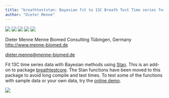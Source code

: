 ```yaml
---
title: "breathteststan: Bayesian fit to 13C Breath Test Time series for gastric emptying"
author: "Dieter Menne"
---
```



[![](https://gitlab.com/dmenne/breathteststan/badges/master/build.svg)](https://gitlab.com/dmenne/breathteststan)
[![](https://travis-ci.org/dmenne/breathteststan.svg?branch=master)](https://travis-ci.org/dmenne/breathteststan)
[![](https://coveralls.io/repos/github/dmenne/breathteststan/badge.svg?branch=master)](https://coveralls.io/repos/github/dmenne/breathteststan)
[![](https://cranlogs.r-pkg.org/badges/grand-total/breathteststan)](https://cran.r-project.org/web/packages/breathteststan)
[![](http://www.r-pkg.org/badges/last-release/breathteststan)](https://cran.r-project.org/web/packages/breathteststan)


Dieter Menne
Menne Biomed Consulting Tübingen, Germany
http://www.menne-biomed.de

dieter.menne@menne-biomed.de 

Fit 13C time series data with Bayesian methods using [Stan](http://mc-stan.org/). 
This is an add-on to package [breathtestcore](https://github.com/dmenne/breathtestcore). The Stan functions have been moved to this package to avoid long compile and test times. To test some of the functions with sample data or your own data, try the [online demo](https://apps.menne-biomed.de/breathtestshiny).

![](tools/readme/README-01.png)
